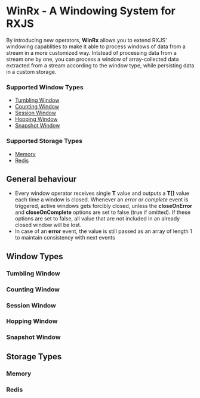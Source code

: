 # WinRx - A Windowing System for RXJS

By introducing new operators, **WinRx** allows you to extend RXJS' windowing capablities to make it able to process windows of data from a stream in a more customized way. Intstead of processing data from a stream one by one, you can process a window of array-collected data extracted from a stream according to the window type, while persisting data in a custom storage.
### Supported Window Types
- [Tumbling Window](#tumbling-window)
- [Counting Window](#counting-window)
- [Session Window](#session-window)
- [Hopping Window](#hopping-window)
- [Snapshot Window](#snapshot-window)

### Supported Storage Types
- [Memory](#memory)
- [Redis](#redis)

## General behaviour
- Every window operator receives single **T** value and outputs a **T[]** value each time a window is closed. Whenever an *error* or *complete* event is triggered, active windows gets forcibly closed, unless the **closeOnError** and **closeOnComplete** options are set to false (true if omitted). If these options are set to false, all value that are not included in an already closed window will be lost.
- In case of an **error** event, the value is still passed as an array of length 1 to maintain consistency with next events

## Window Types
### Tumbling Window

### Counting Window

### Session Window

### Hopping Window

### Snapshot Window

## Storage Types

### Memory

### Redis